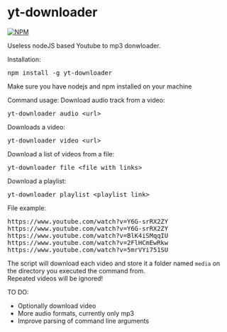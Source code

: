 # yt-downloader

[![NPM](https://nodei.co/npm/yt-downloader.png)](https://npmjs.org/package/yt-downloader)

Useless nodeJS based Youtube to mp3 donwloader.

Installation:
<pre>
npm install -g yt-downloader
</pre>

Make sure you have nodejs and npm installed on your machine

Command usage:
Download audio track from a video:
<pre>
yt-downloader audio &lt;url&gt;
</pre>

Downloads a video:
<pre>
yt-downloader video &lt;url&gt;
</pre>

Download a list of videos from a file:
<pre>
yt-downloader file &lt;file with links&gt;
</pre>

Download a playlist:
<pre>
yt-downloader playlist &lt;playlist link&gt;
</pre>

File example:
<pre>
https://www.youtube.com/watch?v=Y6G-srRX2ZY
https://www.youtube.com/watch?v=Y6G-srRX2ZY
https://www.youtube.com/watch?v=BlK4iSMqqIU
https://www.youtube.com/watch?v=2FlHCmEwRkw
https://www.youtube.com/watch?v=5mrVYi751SU
</pre>

The script will download each video and store it a folder named `media` on the directory you executed the command from.
<br/>
Repeated videos will be ignored!

TO DO:
<ul>
<li> Optionally download video </li>
<li> More audio formats, currently only mp3 </li>
<li> Improve parsing of command line arguments </li>
</ul>
